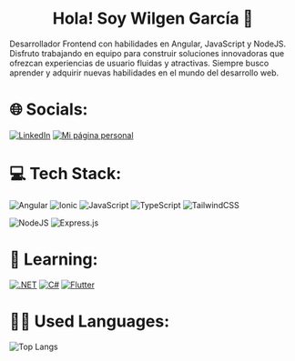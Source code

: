 <p align="center" width="300">
   <h1 align="center">Hola! Soy Wilgen García 👋</h1>
</p>


Desarrollador Frontend con habilidades en Angular, JavaScript y NodeJS. Disfruto trabajando en equipo para construir soluciones innovadoras que ofrezcan experiencias de usuario fluidas y atractivas. Siempre busco aprender y adquirir nuevas habilidades en el mundo del desarrollo web.



# 🌐 Socials:

[![LinkedIn](https://img.shields.io/badge/LinkedIn-%230077B5.svg?style=for-the-badge&logo=linkedin&logoColor=white)](https://www.linkedin.com/in/wilgengarcia/)
[![Mi página personal](https://img.shields.io/badge/Portfolio-%230077B5?style=for-the-badge&logo=firefox&logoColor=white)](https://wilgen.netlify.app/)


# 💻 Tech Stack:
![Angular](https://img.shields.io/badge/angular-%23DD0031.svg?style=for-the-badge&logo=angular&logoColor=white) ![Ionic](https://img.shields.io/badge/Ionic-%2336A2EB.svg?style=for-the-badge&logo=ionic&logoColor=white)
![JavaScript](https://img.shields.io/badge/javascript-%23323330.svg?style=for-the-badge&logo=javascript&logoColor=%23F7DF1E) ![TypeScript](https://img.shields.io/badge/typescript-%23007ACC.svg?style=for-the-badge&logo=typescript&logoColor=white) ![TailwindCSS](https://img.shields.io/badge/tailwindcss-%2338B2AC.svg?style=for-the-badge&logo=tailwind-css&logoColor=white) 

![NodeJS](https://img.shields.io/badge/node.js-6DA55F?style=for-the-badge&logo=node.js&logoColor=white) ![Express.js](https://img.shields.io/badge/express.js-%23404d59.svg?style=for-the-badge&logo=express&logoColor=%2361DAFB)



# 🌱 Learning:
[![.NET](https://img.shields.io/badge/.NET-%235C2D91.svg?style=for-the-badge&logo=.net&logoColor=white)](https://dotnet.microsoft.com/)
[![C#](https://img.shields.io/badge/C%23-%23239120.svg?style=for-the-badge&logo=c-sharp&logoColor=white)](https://docs.microsoft.com/en-us/dotnet/csharp/)
[![Flutter](https://img.shields.io/badge/Flutter-%2302569B.svg?style=for-the-badge&logo=flutter&logoColor=white)](https://flutter.dev/)

# 👨‍💻 Used Languages:
![Top Langs](https://github-readme-stats.vercel.app/api/top-langs/?username=wilgen01&layout=compact)


